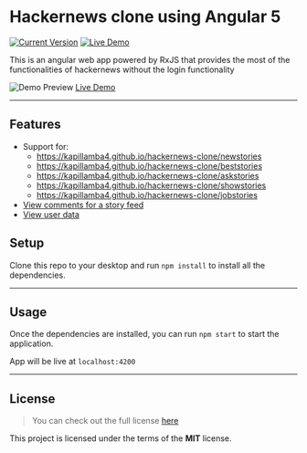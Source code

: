 # Hackernews clone using Angular 5

[![Current Version](https://img.shields.io/badge/version-1.0.0-green.svg)](https://github.com/kapillamba4/hackernews-clone) [![Live Demo](https://img.shields.io/badge/demo-online-green.svg)](https://kapillamba4.github.io/hackernews-clone)

This is an angular web app powered by RxJS that provides the most of the functionalities of hackernews without the login functionality

![Demo Preview](https://i.imgur.com/mqhA4E8.png)
[Live Demo](https://kapillamba4.github.io/hackernews-clone)

---

## Features

* Support for:
  * https://kapillamba4.github.io/hackernews-clone/newstories
  * https://kapillamba4.github.io/hackernews-clone/beststories
  * https://kapillamba4.github.io/hackernews-clone/askstories
  * https://kapillamba4.github.io/hackernews-clone/showstories
  * https://kapillamba4.github.io/hackernews-clone/jobstories
* [View comments for a story feed](https://kapillamba4.github.io/hackernews-clone/item/16718285)
* [View user data](https://kapillamba4.github.io/hackernews-clone/user/joshuacc)

## Setup

Clone this repo to your desktop and run `npm install` to install all the dependencies.

---

## Usage

Once the dependencies are installed, you can run `npm start` to start the application.

App will be live at `localhost:4200`

---

## License

> You can check out the full license [here](https://github.com/kapillamba4/hackernews-clone/blob/master/LICENCE)

This project is licensed under the terms of the **MIT** license.

